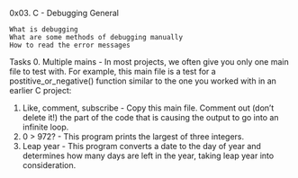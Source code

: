 0x03. C - Debugging
General

    What is debugging
    What are some methods of debugging manually
    How to read the error messages

Tasks
0. Multiple mains - In most projects, we often give you only one main file to test with. For example, this main file is a test for a postitive_or_negative() function similar to the one you worked with in an earlier C project:
1. Like, comment, subscribe - Copy this main file. Comment out (don’t delete it!) the part of the code that is causing the output to go into an infinite loop.
2. 0 > 972? - This program prints the largest of three integers.
3. Leap year - This program converts a date to the day of year and determines how many days are left in the year, taking leap year into consideration.
